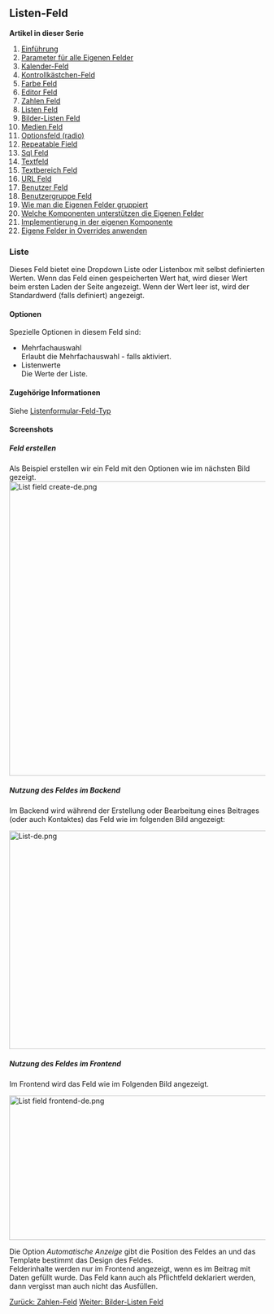 <!-- Filename: J3.x:Adding_custom_fields/List_Field / Display title: Listen-Feld -->

## Listen-Feld

**Artikel in dieser Serie**

1.  [Einführung](https://docs.joomla.org/J3.x:Adding_custom_fields "Special:MyLanguage/J3.x:Adding custom fields")
2.  [Parameter für alle Eigenen
    Felder](https://docs.joomla.org/J3.x:Adding_custom_fields/Parameters_for_all_Custom_Fields "Special:MyLanguage/J3.x:Adding custom fields/Parameters for all Custom Fields")
3.  [Kalender-Feld](https://docs.joomla.org/J3.x:Adding_custom_fields/Calendar_Field "Special:MyLanguage/J3.x:Adding custom fields/Calendar Field")
4.  [Kontrollkästchen-Feld](https://docs.joomla.org/J3.x:Adding_custom_fields/Checkboxes_Field "Special:MyLanguage/J3.x:Adding custom fields/Checkboxes Field")
5.  [Farbe
    Feld](https://docs.joomla.org/J3.x:Adding_custom_fields/Color_Field "Special:MyLanguage/J3.x:Adding custom fields/Color Field")
6.  [Editor
    Feld](https://docs.joomla.org/J3.x:Adding_custom_fields/Editor_Field "Special:MyLanguage/J3.x:Adding custom fields/Editor Field")
7.  [Zahlen
    Feld](https://docs.joomla.org/J3.x:Adding_custom_fields/Integer_Field "Special:MyLanguage/J3.x:Adding custom fields/Integer Field")
8.  [Listen
    Feld](https://docs.joomla.org/J3.x:Adding_custom_fields/List_Field "Special:MyLanguage/J3.x:Adding custom fields/List Field")
9.  [Bilder-Listen
    Feld](https://docs.joomla.org/J3.x:Adding_custom_fields/ListOfImages_Field "Special:MyLanguage/J3.x:Adding custom fields/ListOfImages Field")
10. [Medien
    Feld](https://docs.joomla.org/J3.x:Adding_custom_fields/Media_Field "Special:MyLanguage/J3.x:Adding custom fields/Media Field")
11. [Optionsfeld
    (radio)](https://docs.joomla.org/J3.x:Adding_custom_fields/Radio_Field "Special:MyLanguage/J3.x:Adding custom fields/Radio Field")
12. [Repeatable
    Field](https://docs.joomla.org/J3.x:Adding_custom_fields/Repeatable_Field "Special:MyLanguage/J3.x:Adding custom fields/Repeatable Field")
13. [Sql
    Feld](https://docs.joomla.org/J3.x:Adding_custom_fieldshttps://docs.joomla.org/J3.x:Adding%20custom%20fields/Sql%20Field)
14. [Textfeld](https://docs.joomla.org/J3.x:Adding_custom_fields/Text_Field "Special:MyLanguage/J3.x:Adding custom fields/Text Field")
15. [Textbereich
    Feld](https://docs.joomla.org/J3.x:Adding_custom_fields/Textarea_Field "Special:MyLanguage/J3.x:Adding custom fields/Textarea Field")
16. [URL
    Feld](https://docs.joomla.org/J3.x:Adding_custom_fields/Url_Field "Special:MyLanguage/J3.x:Adding custom fields/Url Field")
17. [Benutzer
    Feld](https://docs.joomla.org/J3.x:Adding_custom_fields/User_Field "Special:MyLanguage/J3.x:Adding custom fields/User Field")
18. [Benutzergruppe
    Feld](https://docs.joomla.org/J3.x:Adding_custom_fields/Usergroup_Field "Special:MyLanguage/J3.x:Adding custom fields/Usergroup Field")
19. [Wie man die Eigenen Felder
    gruppiert](https://docs.joomla.org/J3.x:Adding_custom_fields/How%CC%9E_can_you_group_custom_fields "Special:MyLanguage/J3.x:Adding custom fields/How̞ can you group custom fields")
20. [Welche Komponenten unterstützen die Eigenen
    Felder](https://docs.joomla.org/J3.x:Adding_custom_fields/What_components_are_supporting_custom_fields "Special:MyLanguage/J3.x:Adding custom fields/What components are supporting custom fields")
21. [Implementierung in der eigenen
    Komponente](https://docs.joomla.org/J3.x:Adding_custom_fields/Implement_into_your_component "Special:MyLanguage/J3.x:Adding custom fields/Implement into your component")
22. [Eigene Felder in Overrides
    anwenden](https://docs.joomla.org/J3.x:Adding_custom_fields/Overrides "Special:MyLanguage/J3.x:Adding custom fields/Overrides")

### Liste

Dieses Feld bietet eine Dropdown Liste oder Listenbox mit selbst
definierten Werten. Wenn das Feld einen gespeicherten Wert hat, wird
dieser Wert beim ersten Laden der Seite angezeigt. Wenn der Wert leer
ist, wird der Standardwerd (falls definiert) angezeigt.

#### Optionen

Spezielle Optionen in diesem Feld sind:

- Mehrfachauswahl  
  Erlaubt die Mehrfachauswahl - falls aktiviert.
- Listenwerte  
  Die Werte der Liste.

#### Zugehörige Informationen

Siehe
[Listenformular-Feld-Typ](https://docs.joomla.org/List_form_field_type "Special:MyLanguage/List form field type")

#### Screenshots

##### Feld erstellen

Als Beispiel erstellen wir ein Feld mit den Optionen wie im nächsten
Bild gezeigt.
<img src="https://docs.joomla.org/images/0/08/List_field_create-de.png"
decoding="async" data-file-width="800" data-file-height="578"
width="800" height="578" alt="List field create-de.png" />

##### Nutzung des Feldes im Backend

Im Backend wird während der Erstellung oder Bearbeitung eines Beitrages
(oder auch Kontaktes) das Feld wie im folgenden Bild angezeigt:

<img src="https://docs.joomla.org/images/4/45/List-de.png"
decoding="async" data-file-width="800" data-file-height="429"
width="800" height="429" alt="List-de.png" />

##### Nutzung des Feldes im Frontend

Im Frontend wird das Feld wie im Folgenden Bild angezeigt.

<img
src="https://docs.joomla.org/images/b/b5/List_field_frontend-de.png"
decoding="async" data-file-width="800" data-file-height="284"
width="800" height="284" alt="List field frontend-de.png" />

Die Option *Automatische Anzeige* gibt die Position des Feldes an und
das Template bestimmt das Design des Feldes.  
Felderinhalte werden nur im Frontend angezeigt, wenn es im Beitrag mit
Daten gefüllt wurde. Das Feld kann auch als Pflichtfeld deklariert
werden, dann vergisst man auch nicht das Ausfüllen.

<a
href="https://docs.joomla.org/J3.x:Adding_custom_fields/Integer_Field"
id="content-button" class="button expand success">Zurück:
Zahlen-Feld</a> <a
href="https://docs.joomla.org/J3.x:Adding_custom_fields/List_of_Images_Field"
id="content-button" class="button expand">Weiter: Bilder-Listen Feld</a>

